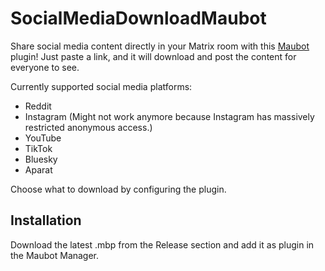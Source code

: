 # SocialMediaDownloadMaubot

Share social media content directly in your Matrix room with this [Maubot](https://github.com/maubot/maubot) plugin! Just paste a link, and it will download and post the content for everyone to see.

Currently supported social media platforms:
  - Reddit
  - Instagram (Might not work anymore because Instagram has massively restricted anonymous access.)
  - YouTube
  - TikTok
  - Bluesky
  - Aparat

Choose what to download by configuring the plugin.

## Installation

Download the latest .mbp from the Release section and add it as plugin in the Maubot Manager.
